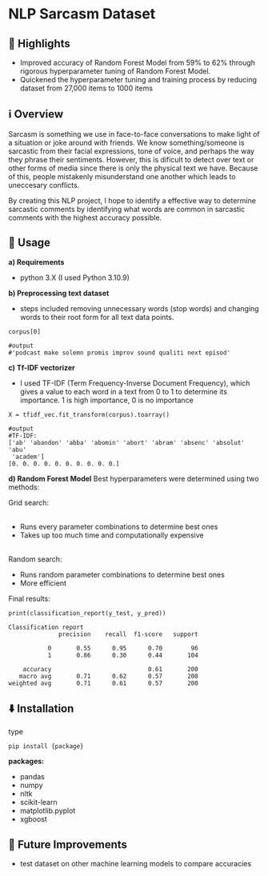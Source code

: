 # NLP Sarcasm Dataset

## 🌟 Highlights

- Improved accuracy of Random Forest Model from 59% to 62% through rigorous hyperparameter tuning of Random Forest Model.
- Quickened the hyperparameter tuning and training process by reducing dataset from 27,000 items to 1000 items


## ℹ️ Overview

Sarcasm is something we use in face-to-face conversations to make light of a situation or joke around with friends. We know something/someone is sarcastic from their facial expressions, tone of voice, and perhaps the way they phrase their sentiments. However, this is dificult to detect over text or other forms of media since there is only the physical text we have. Because of this, people mistakenly misunderstand one another which leads to uneccesary conflicts.

By creating this NLP project, I hope to identify a effective way to determine sarcastic comments by identifying what words are common in sarcastic comments with the highest accuracy possible.


## 🚀 Usage

**a) Requirements**
* python 3.X (I used Python 3.10.9)

**b) Preprocessing text dataset**

* steps included removing unnecessary words (stop words) and changing words to their root form for all text data points.

```
corpus[0]

#output
#'podcast make solemn promis improv sound qualiti next episod'

```
**c) Tf-IDF vectorizer**
*  I used TF-IDF (Term Frequency-Inverse Document Frequency), which gives a value to each word in a text from 0 to 1 to determine its importance. 1 is high importance, 0 is no importance 

```
X = tfidf_vec.fit_transform(corpus).toarray()

#output
#TF-IDF:
['ab' 'abandon' 'abba' 'abomin' 'abort' 'abram' 'absenc' 'absolut' 'abu'
 'academ']
[0. 0. 0. 0. 0. 0. 0. 0. 0. 0.]

```
**d) Random Forest Model**
Best hyperparameters were determined using two methods:</br>

Grid search:</br>
</br>
* Runs every parameter combinations to determine best ones
* Takes up too much time and computationally expensive
</br>
Random search:</br>

* Runs random parameter combinations to determine best ones
* More efficient

Final results:

```
print(classification_report(y_test, y_pred))

Classification report
              precision    recall  f1-score   support

           0       0.55      0.95      0.70        96
           1       0.86      0.30      0.44       104

    accuracy                           0.61       200
   macro avg       0.71      0.62      0.57       200
weighted avg       0.71      0.61      0.57       200

```


## ⬇️ Installation

type 
```
pip install {package}
```

**packages:**

* pandas
* numpy
* nltk
* scikit-learn
* matplotlib.pyplot
* xgboost

## 💭 Future Improvements

* test dataset on other machine learning models to compare accuracies

